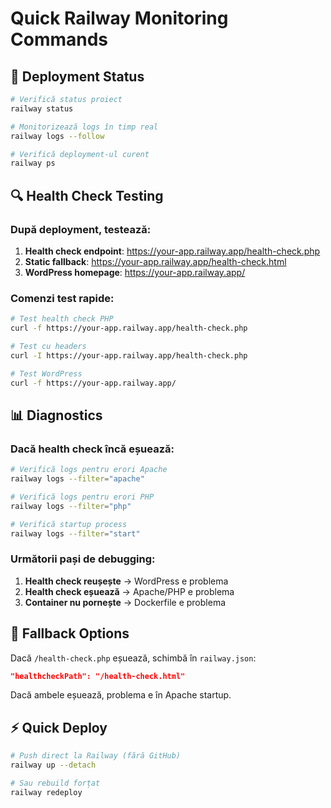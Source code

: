 # Quick Railway Monitoring Commands

## 🚀 Deployment Status
```bash
# Verifică status proiect
railway status

# Monitorizează logs în timp real
railway logs --follow

# Verifică deployment-ul curent
railway ps
```

## 🔍 Health Check Testing

### După deployment, testează:
1. **Health check endpoint**: https://your-app.railway.app/health-check.php
2. **Static fallback**: https://your-app.railway.app/health-check.html  
3. **WordPress homepage**: https://your-app.railway.app/

### Comenzi test rapide:
```bash
# Test health check PHP
curl -f https://your-app.railway.app/health-check.php

# Test cu headers
curl -I https://your-app.railway.app/health-check.php

# Test WordPress
curl -f https://your-app.railway.app/
```

## 📊 Diagnostics

### Dacă health check încă eșuează:
```bash
# Verifică logs pentru erori Apache
railway logs --filter="apache"

# Verifică logs pentru erori PHP
railway logs --filter="php"

# Verifică startup process
railway logs --filter="start"
```

### Următorii pași de debugging:
1. **Health check reușește** → WordPress e problema
2. **Health check eșuează** → Apache/PHP e problema
3. **Container nu pornește** → Dockerfile e problema

## 🔧 Fallback Options

Dacă `/health-check.php` eșuează, schimbă în `railway.json`:
```json
"healthcheckPath": "/health-check.html"
```

Dacă ambele eșuează, problema e în Apache startup.

## ⚡ Quick Deploy
```bash
# Push direct la Railway (fără GitHub)
railway up --detach

# Sau rebuild forțat
railway redeploy
```